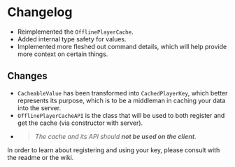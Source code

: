 # Changelog

- Reimplemented the `OfflinePlayerCache`.
- Added internal type safety for values.
- Implemented more fleshed out command details, which will help provide more context on certain things.

## Changes

- `CacheableValue` has been transformed into `CachedPlayerKey`, which better represents its purpose, which is to be a middleman in caching your data into the server.
- `OfflinePlayerCacheAPI` is the class that will be used to both register and get the cache (via constructor with server).
- > *The cache and its API should **not be used on the client***.
  
In order to learn about registering and using your key, please consult with the readme or the wiki.
